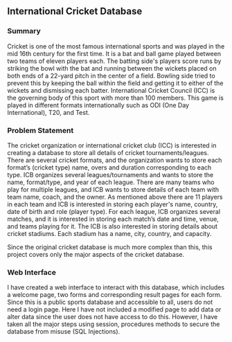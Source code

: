 ## International Cricket Database

### Summary

Cricket is one of the most famous international sports and was played in the mid 16th century for the first time. It is a bat and ball game played between two teams of eleven players each. The batting side's players score runs by striking the bowl with the bat and running between the wickets placed on both ends of a 22-yard pitch in the center of a field. Bowling side tried to prevent this by keeping the ball within the field and getting it to either of the wickets and dismissing each batter. International Cricket Council (ICC) is the governing body of this sport with more than 100 members. This game is played in different formats internationally such as ODI (One Day International), T20, and Test. 

### Problem Statement

The cricket organization or international cricket club (ICC) is interested in creating a database to store all details of cricket tournaments/leagues. There are several cricket formats, and the organization wants to store each format’s (cricket type) name, overs and duration corresponding to each type. ICB organizes several leagues/tournaments and wants to store the name, format/type, and year of each league. There are many teams who play for multiple leagues, and ICB wants to store details of each team with team name, coach, and the owner. As mentioned above there are 11 players in each team and ICB is interested in storing each player's name, country, date of birth and role (player type). For each league, ICB organizes several matches, and it is interested in storing each match’s date and time, venue, and teams playing for it. The ICB is also interested in storing details about cricket stadiums. Each stadium has a name, city, country, and capacity. 

Since the original cricket database is much more complex than this, this project covers only the major aspects of the cricket database.

### Web Interface 

I have created a web interface to interact with this database, which includes a welcome page, two forms and corresponding result pages for each form. Since this is a public sports database and accessible to all, users do not need a login page. Here I have not included a modified page to add data or alter data since the user does not have access to do this. However, I have taken all the major steps using session, procedures methods to secure the database from misuse (SQL Injections). 
